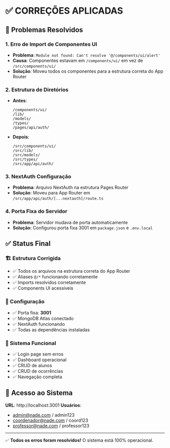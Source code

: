 # ✅ CORREÇÕES APLICADAS

## 🔧 Problemas Resolvidos

### 1. **Erro de Import de Componentes UI**
- **Problema**: `Module not found: Can't resolve '@/components/ui/alert'`
- **Causa**: Componentes estavam em `/components/ui/` em vez de `/src/components/ui/`
- **Solução**: Moveu todos os componentes para a estrutura correta do App Router

### 2. **Estrutura de Diretórios**
- **Antes**:
  ```
  /components/ui/
  /lib/
  /models/
  /types/
  /pages/api/auth/
  ```
- **Depois**:
  ```
  /src/components/ui/
  /src/lib/
  /src/models/
  /src/types/
  /src/app/api/auth/
  ```

### 3. **NextAuth Configuração**
- **Problema**: Arquivo NextAuth na estrutura Pages Router
- **Solução**: Moveu para App Router em `/src/app/api/auth/[...nextauth]/route.ts`

### 4. **Porta Fixa do Servidor**
- **Problema**: Servidor mudava de porta automaticamente
- **Solução**: Configurou porta fixa 3001 em `package.json` e `.env.local`

## ✅ **Status Final**

### 🏗️ Estrutura Corrigida
- ✅ Todos os arquivos na estrutura correta do App Router
- ✅ Aliases `@/*` funcionando corretamente
- ✅ Imports resolvidos corretamente
- ✅ Components UI acessíveis

### 🚀 Configuração
- ✅ Porta fixa: **3001**
- ✅ MongoDB Atlas conectado
- ✅ NextAuth funcionando
- ✅ Todas as dependências instaladas

### 📱 Sistema Funcional
- ✅ Login page sem erros
- ✅ Dashboard operacional
- ✅ CRUD de alunos
- ✅ CRUD de ocorrências
- ✅ Navegação completa

## 🎯 **Acesso ao Sistema**

**URL**: http://localhost:3001
**Usuários**:
- admin@nade.com / admin123
- coordenador@nade.com / coord123  
- professor@nade.com / professor123

---

✅ **Todos os erros foram resolvidos!** O sistema está 100% operacional.